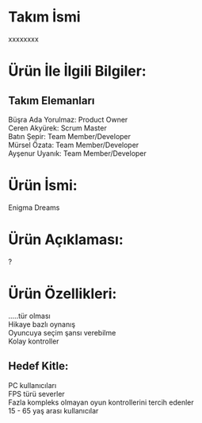 # Takım İsmi
xxxxxxxx 

# Ürün İle İlgili Bilgiler:
## Takım Elemanları ## 
Büşra Ada Yorulmaz: Product Owner  
Ceren Akyürek: Scrum Master  
Batın Şepir: Team Member/Developer  
Mürsel Özata: Team Member/Developer  
Ayşenur Uyanık: Team Member/Developer  
# Ürün İsmi:
Enigma Dreams  

# Ürün Açıklaması:
?
# Ürün Özellikleri: 
 .....tür olması  
Hikaye bazlı oynanış  
Oyuncuya seçim şansı verebilme  
Kolay kontroller  
## Hedef Kitle: ## 
PC kullanıcıları  
FPS türü severler  
Fazla kompleks olmayan oyun kontrollerini tercih edenler  
15 - 65 yaş arası kullanıcılar  
